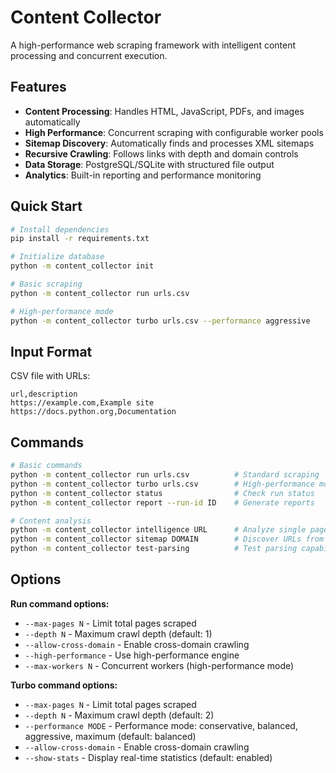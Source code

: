 # Content Collector

A high-performance web scraping framework with intelligent content processing and concurrent execution.

## Features

- **Content Processing**: Handles HTML, JavaScript, PDFs, and images automatically
- **High Performance**: Concurrent scraping with configurable worker pools
- **Sitemap Discovery**: Automatically finds and processes XML sitemaps
- **Recursive Crawling**: Follows links with depth and domain controls
- **Data Storage**: PostgreSQL/SQLite with structured file output
- **Analytics**: Built-in reporting and performance monitoring

## Quick Start

```bash
# Install dependencies
pip install -r requirements.txt

# Initialize database
python -m content_collector init

# Basic scraping
python -m content_collector run urls.csv

# High-performance mode
python -m content_collector turbo urls.csv --performance aggressive
```

## Input Format

CSV file with URLs:
```csv
url,description
https://example.com,Example site
https://docs.python.org,Documentation
```

## Commands

```bash
# Basic commands
python -m content_collector run urls.csv          # Standard scraping
python -m content_collector turbo urls.csv        # High-performance mode
python -m content_collector status                # Check run status
python -m content_collector report --run-id ID    # Generate reports

# Content analysis
python -m content_collector intelligence URL      # Analyze single page
python -m content_collector sitemap DOMAIN        # Discover URLs from sitemap
python -m content_collector test-parsing          # Test parsing capabilities
```

## Options

**Run command options:**
- `--max-pages N` - Limit total pages scraped
- `--depth N` - Maximum crawl depth (default: 1)
- `--allow-cross-domain` - Enable cross-domain crawling
- `--high-performance` - Use high-performance engine
- `--max-workers N` - Concurrent workers (high-performance mode)

**Turbo command options:**
- `--max-pages N` - Limit total pages scraped
- `--depth N` - Maximum crawl depth (default: 2)
- `--performance MODE` - Performance mode: conservative, balanced, aggressive, maximum (default: balanced)
- `--allow-cross-domain` - Enable cross-domain crawling
- `--show-stats` - Display real-time statistics (default: enabled)
